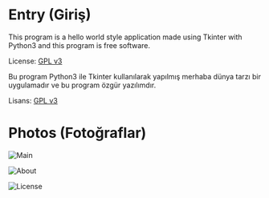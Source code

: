 # Entry (Giriş)

This program is a hello world style application made using Tkinter with Python3 and this program is free software.

License: [GPL v3](https://www.gnu.org/licences/gpl-3.0.txt)


Bu program Python3 ile Tkinter kullanılarak yapılmış merhaba dünya tarzı bir uygulamadır ve bu program özgür yazılımdır.

Lisans: [GPL v3](https://www.gnu.org/licenses/gpl-3.0.txt)


# Photos (Fotoğraflar)

![Main](https://user-images.githubusercontent.com/82509753/134043814-10ac1aec-61fa-405f-8c90-ad3d11a29582.png)


![About](https://user-images.githubusercontent.com/82509753/133830798-a9676f14-4b2a-4dd3-b21d-ce991248a11e.png)

![License](https://user-images.githubusercontent.com/82509753/133831598-e2171a37-6b21-49e4-9c6a-3b4907df465f.png)
